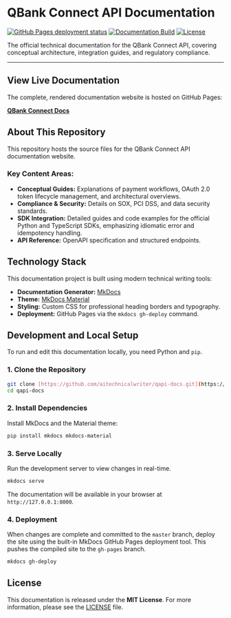 # QBank Connect API Documentation

[![GitHub Pages deployment status](https://img.shields.io/github/actions/workflow/status/aitechnicalwriter/qapi-docs/pages/badge.svg)](https://github.com/aitechnicalwriter/qapi-docs/actions/workflows/pages.yml)
[![Documentation Build](https://img.shields.io/badge/docs-deployed-success.svg)](https://aitechnicalwriter.github.io/qapi-docs/)
[![License](https://img.shields.io/badge/License-MIT-blue.svg)](LICENSE)

The official technical documentation for the QBank Connect API, covering conceptual architecture, integration guides, and regulatory compliance.

---

## View Live Documentation

The complete, rendered documentation website is hosted on GitHub Pages:

**[QBank Connect Docs](https://aitechnicalwriter.github.io/qapi-docs/)**

## About This Repository

This repository hosts the source files for the QBank Connect API documentation website.

### Key Content Areas:

* **Conceptual Guides:** Explanations of payment workflows, $\text{OAuth 2.0}$ token lifecycle management, and architectural overviews.
* **Compliance & Security:** Details on $\text{SOX}$, $\text{PCI DSS}$, and data security standards.
* **SDK Integration:** Detailed guides and code examples for the official $\text{Python}$ and $\text{TypeScript}$ SDKs, emphasizing idiomatic error and idempotency handling.
* **API Reference:** OpenAPI specification and structured endpoints.

## Technology Stack

This documentation project is built using modern technical writing tools:

* **Documentation Generator:** [MkDocs](https://www.mkdocs.org/)
* **Theme:** [MkDocs Material](https://squidfunk.github.io/mkdocs-material/)
* **Styling:** Custom $\text{CSS}$ for professional heading borders and typography.
* **Deployment:** $\text{GitHub}$ Pages via the `mkdocs gh-deploy` command.

## Development and Local Setup

To run and edit this documentation locally, you need Python and `pip`.

### 1. Clone the Repository

```bash
git clone [https://github.com/aitechnicalwriter/qapi-docs.git](https://github.com/aitechnicalwriter/qapi-docs.git)
cd qapi-docs
```
### 2. Install Dependencies

Install $\text{MkDocs}$ and the Material theme:

```Bash
pip install mkdocs mkdocs-material
```

### 3. Serve Locally

Run the development server to view changes in real-time.

```Bash
mkdocs serve
```

The documentation will be available in your browser at `http://127.0.0.1:8000`.

### 4. Deployment

When changes are complete and committed to the `master` branch, deploy the site using the built-in $\text{MkDocs}$ $\text{GitHub}$ Pages deployment tool. This pushes the compiled site to the `gh-pages` branch.

```Bash
mkdocs gh-deploy
```

## License

This documentation is released under the **MIT License**.  For more information, please see the [LICENSE](LICENSE) file.


